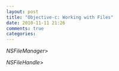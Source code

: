 ```yaml
---
layout: post
title: "Objective-c: Working with Files"
date: 2010-11-11 21:26
comments: true
categories: 
---
```


*NSFileManager*>


*NSFileHandle*>

